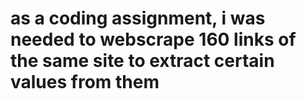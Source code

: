 # as a coding assignment, i was needed to webscrape 160 links of the same site to extract certain values from them 
